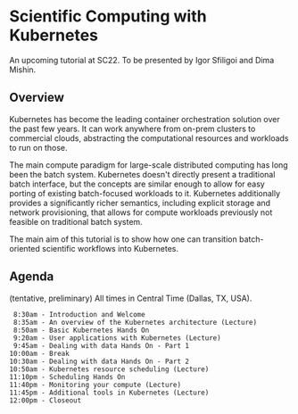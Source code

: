 # Scientific Computing with Kubernetes

An upcoming tutorial at SC22.
To be presented by Igor Sfiligoi and Dima Mishin.

## Overview

Kubernetes has become the leading container orchestration solution over the past few years. It can work anywhere from on-prem clusters to commercial clouds, abstracting the computational resources and workloads to run on those.

The main compute paradigm for large-scale distributed computing has long been the batch system. Kubernetes doesn't directly present a traditional batch interface, but the concepts are similar enough to allow for easy porting of existing batch-focused workloads to it. Kubernetes additionally provides a significantly richer semantics, including explicit storage and network provisioning, that allows for compute workloads previously not feasible on traditional batch system.

The main aim of this tutorial is to show how one can transition batch-oriented scientific workflows into Kubernetes.

## Agenda

(tentative, preliminary)
All times in Central Time (Dallas, TX, USA).

```
 8:30am - Introduction and Welcome
 8:35am - An overview of the Kubernetes architecture (Lecture)
 8:50am - Basic Kubernetes Hands On
 9:20am - User applications with Kubernetes (Lecture)
 9:45am - Dealing with data Hands On - Part 1
10:00am - Break
10:30am - Dealing with data Hands On - Part 2
10:50am - Kubernetes resource scheduling (Lecture)
11:10pm - Scheduling Hands On
11:40pm - Monitoring your compute (Lecture)
11:45pm - Additional tools in Kubernetes (Lecture)
12:00pm - Closeout
```

